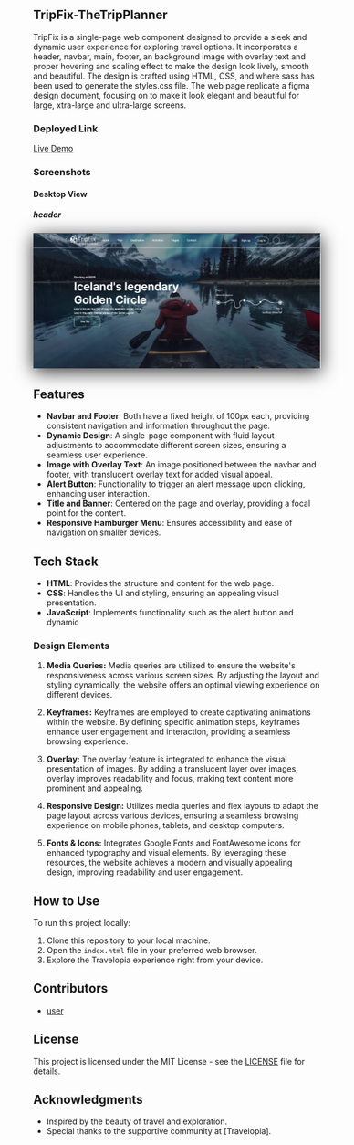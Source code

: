 ## TripFix-TheTripPlanner

TripFix is a single-page web component designed to provide a sleek and dynamic user experience for exploring travel options. It incorporates a header, navbar, main, footer, an background image with overlay text and proper hovering and scaling effect to make the design look lively, smooth and beautiful. The design is crafted using HTML, CSS, and where sass has been used to generate the styles.css file. The web page replicate a figma design document, focusing on to make it look elegant and beautiful for large, xtra-large and ultra-large screens. 

### Deployed Link

[Live Demo](https://tripfix.netlify.app/)

### Screenshots

#### Desktop View
##### header 
<img src="./assets/largeScreen.png" alt="Desktop View" style="box-shadow: 0px 6px 30px rgba(0, 0, 0, 0.8);">

## Features

- **Navbar and Footer**: Both have a fixed height of 100px each, providing consistent navigation and information throughout the page.
- **Dynamic Design**: A single-page component with fluid layout adjustments to accommodate different screen sizes, ensuring a seamless user experience.
- **Image with Overlay Text**: An image positioned between the navbar and footer, with translucent overlay text for added visual appeal.
- **Alert Button**: Functionality to trigger an alert message upon clicking, enhancing user interaction.
- **Title and Banner**: Centered on the page and overlay, providing a focal point for the content.
- **Responsive Hamburger Menu**: Ensures accessibility and ease of navigation on smaller devices.

## Tech Stack

- **HTML**: Provides the structure and content for the web page.
- **CSS**: Handles the UI and styling, ensuring an appealing visual presentation.
- **JavaScript**: Implements functionality such as the alert button and dynamic 

### Design Elements

1. **Media Queries:**
   Media queries are utilized to ensure the website's responsiveness across various screen sizes. By adjusting the layout and styling dynamically, the website offers an optimal viewing experience on different devices.

2. **Keyframes:**
   Keyframes are employed to create captivating animations within the website. By defining specific animation steps, keyframes enhance user engagement and interaction, providing a seamless browsing experience.

3. **Overlay:**
   The overlay feature is integrated to enhance the visual presentation of images. By adding a translucent layer over images, overlay improves readability and focus, making text content more prominent and appealing.
4. **Responsive Design:**
  Utilizes media queries and flex layouts to adapt the page layout across various devices, ensuring a seamless browsing experience on mobile phones, tablets, and desktop computers.

5. **Fonts & Icons:**
  Integrates Google Fonts and FontAwesome icons for enhanced typography and visual elements. By leveraging these resources, the website achieves a modern and visually appealing design, improving readability and user engagement.   

## How to Use

To run this project locally:

1. Clone this repository to your local machine.
2. Open the `index.html` file in your preferred web browser.
3. Explore the Travelopia experience right from your device.

## Contributors

- [user](https://github.com/username)

## License

This project is licensed under the MIT License - see the [LICENSE](LICENSE) file for details.


## Acknowledgments

- Inspired by the beauty of travel and exploration.
- Special thanks to the supportive community at [Travelopia].
